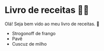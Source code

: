 # Livro de receitas :woman_cook:

Olá! Seja bem vido ao meu livro de receitas. :wave:

- Strogonoff de frango
- Pavê
- Cuscuz de milho
